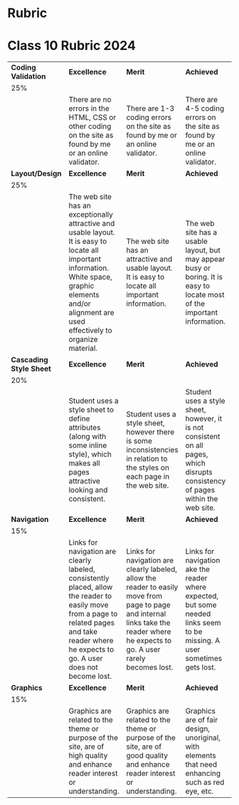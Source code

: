 # Rubric
<body>
    
<h1> Class 10 Rubric 2024</h1>

<!--
    <iframe width="700" height="900" frameborder="0" scrolling="no" src="https://michaelparkschoolnz-my.sharepoint.com/:x:/g/personal/camerona_michaelpark_school_nz/EfUDH76TPvZNt4phWVmnUcoBuVF8OR8Md_ehj4dgsx-OTA?e=DdFBQN"></iframe>
-->
    
<table>
    <tbody><tr>
        <td><b>Coding Validation</b></td>
        <td><b>Excellence</b></td>
        <td><b>Merit</b></td>
        <td><b>Achieved</b></td>
        <td><b>N/A</b></td>
    </tr>
    <tr>
        <td>25%</td>
        <td></td>
        <td></td>
        <td></td>
        <td></td>
    </tr>
    <tr>
        <td></td>
        <td>There are no errors in the HTML, CSS or other coding on the site as found by me or an online validator.</td>
        <td>There are 1-3 coding errors on the site as found by me or an online validator.</td>
        <td>There are 4-5 coding errors on the site as found by me or an online validator.</td>
        <td>There are more than 6 coding errors on the site as found by me or an online validator.</td>
    </tr>
    <tr>
        <td><b>Layout/Design</b></td>
        <td><b>Excellence</b></td>
        <td><b>Merit</b></td>
        <td><b>Achieved</b></td>
        <td><b>N/A</b></td>
    </tr>
    <tr>
        <td>25%</td>
        <td></td>
        <td></td>
        <td></td>
        <td></td>
    </tr>
    <tr>
        <td></td>
        <td>The web site has an exceptionally attractive and usable layout. It is easy to locate all important information. White space, graphic elements and/or alignment are used effectively to organize material.</td>
        <td>The web site has an attractive and usable layout. It is easy to locate all important information.</td>
        <td>The web site has a usable layout, but may appear busy or boring. It is easy to locate most of the important information.</td>
        <td>The web site has a cluttered look and is confusing. It is often difficult to locate important information.</td>
    </tr>
    <tr>
        <td><b>Cascading Style Sheet</b></td>
        <td><b>Excellence</b></td>
        <td><b>Merit</b></td>
        <td><b>Achieved</b></td>
        <td><b>N/A</b></td>
    </tr>
    <tr>
        <td>20%</td>
        <td></td>
        <td></td>
        <td></td>
        <td></td>
    </tr>
    <tr>
        <td></td>
        <td>Student uses a style sheet to define attributes (along with some inline style), which makes all pages attractive looking and consistent.</td>
        <td>Student uses a style sheet, however there is some inconsistencies in relation to the styles on each page in the web site.</td>
        <td>Student uses a style sheet, however, it is not consistent on all pages, which disrupts consistency of pages within the web site.</td>
        <td>Student fails to use a style sheet within the pages of the web site.</td>
    </tr>
    <tr>
        <td><b>Navigation</b></td>
        <td><b>Excellence</b></td>
        <td><b>Merit</b></td>
        <td><b>Achieved</b></td>
        <td><b>N/A</b></td>
    </tr>
    <tr>
        <td>15%</td>
        <td></td>
        <td></td>
        <td></td>
        <td></td>
    </tr>
    <tr>
        <td></td>
        <td>Links for navigation are clearly labeled, consistently placed, allow the reader to easily move from a page to related pages and take reader where he expects to go. A user does not become lost.</td>
        <td>Links for navigation are clearly labeled, allow the reader to easily move from page to page and internal links take the reader where he expects to go. A user rarely becomes lost.</td>
        <td>Links for navigation ake the reader where expected, but some needed links seem to be missing. A user sometimes gets lost.</td>
        <td>Some links do not take the reader to the sites/pages described. A user typically feels lost.</td>
    </tr>
    <tr>
        <td><b>Graphics</b></td>
        <td><b>Excellence</b></td>
        <td><b>Merit</b></td>
        <td><b>Achieved</b></td>
        <td><b>N/A</b></td>
    </tr>
    <tr>
        <td>15%</td>
        <td></td>
        <td></td>
        <td></td>
        <td></td>
    </tr>
    <tr>
        <td></td>
        <td>Graphics are related to the theme or purpose of the site, are of high quality and enhance reader interest or understanding.</td>
        <td>Graphics are related to the theme or purpose of the site, are of good quality and enhance reader interest or understanding.</td>
        <td>Graphics are of fair design, unoriginal, with elements that need enhancing such as red eye, etc.</td>
        <td>Graphics are poor design, unoriginal or borrowed work that need major enhancements such as red eye, improved cropping, etc.</td>
    </tr>
</tbody></table>
    


</body>
